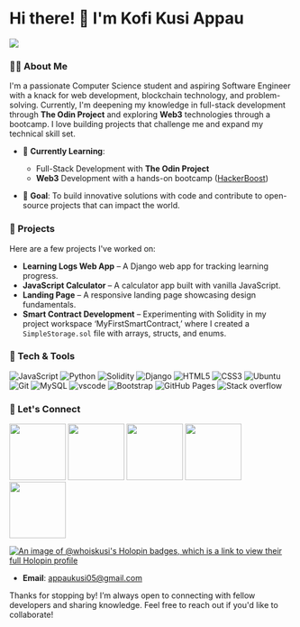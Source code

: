 # Hi there! 👋 I'm Kofi Kusi Appau

<img src="https://user-images.githubusercontent.com/74038190/225813708-98b745f2-7d22-48cf-9150-083f1b00d6c9.gif">

### 👨‍💻 About Me
I'm a passionate Computer Science student and aspiring Software Engineer with a knack for web development, blockchain technology, and problem-solving. Currently, I'm deepening my knowledge in full-stack development through **The Odin Project** and exploring **Web3** technologies through a bootcamp. I love building projects that challenge me and expand my technical skill set.

- 🌱 **Currently Learning**:  
  - Full-Stack Development with **The Odin Project**
  - **Web3** Development with a hands-on bootcamp ([HackerBoost](https://www.hackerboost.org/))

- 🎯 **Goal**: To build innovative solutions with code and contribute to open-source projects that can impact the world.

### 🚀 Projects
Here are a few projects I've worked on:

- **Learning Logs Web App** – A Django web app for tracking learning progress.
- **JavaScript Calculator** – A calculator app built with vanilla JavaScript.
- **Landing Page** – A responsive landing page showcasing design fundamentals.
- **Smart Contract Development** – Experimenting with Solidity in my project workspace ‘MyFirstSmartContract,’ where I created a `SimpleStorage.sol` file with arrays, structs, and enums.

### 🔧 Tech & Tools
![JavaScript](https://img.shields.io/badge/-JavaScript-F7DF1E?style=flat&logo=JavaScript&logoColor=black)
![Python](https://img.shields.io/badge/-Python-3776AB?style=flat&logo=Python&logoColor=white)
![Solidity](https://img.shields.io/badge/-Solidity-363636?style=flat&logo=Solidity&logoColor=white)
![Django](https://img.shields.io/badge/-Django-092E20?style=flat&logo=Django&logoColor=white)
![HTML5](https://img.shields.io/badge/-HTML5-E34F26?style=flat&logo=HTML5&logoColor=white)
![CSS3](https://img.shields.io/badge/-CSS3-1572B6?style=flat&logo=CSS3&logoColor=white)
![Ubuntu](https://img.shields.io/badge/-Ubuntu-E95420?style=flat&logo=Ubuntu&logoColor=white)
![Git](https://img.shields.io/badge/Git-F05033.svg?logo=git&logoColor=white")
![MySQL](https://img.shields.io/badge/MySQL-00f.svg?logo=mysql&logoColor=white)
![vscode](https://img.shields.io/badge/Visual%20Studio%20Code-0078d7.svg?logo=visual-studio-code&logoColor=white)
![Bootstrap](https://img.shields.io/badge/Bootstrap-7952B3.svg?logo=bootstrap&logoColor=white)
![GitHub Pages](https://img.shields.io/badge/GitHub%20Pages-327FC7.svg?logo=github&logoColor=white)
![Stack overflow](https://img.shields.io/badge/-Stack%20Overflow-FE7A16?logo=stack-overflow&logoColor=white)

### 🔗 Let's Connect

<a href="https://linkedin.com/in/whoiskusi"><img src="https://user-images.githubusercontent.com/74038190/235294012-0a55e343-37ad-4b0f-924f-c8431d9d2483.gif" width="100"><a/> <a href="https://www.youtube.com/@whoiskusi"><img src="https://user-images.githubusercontent.com/74038190/235294007-de441046-823e-4eff-89bf-d4df52858b65.gif" width="100"></a>
<a href="https://discord.com/channels/@whoiskusi"><img src="https://user-images.githubusercontent.com/74038190/235294015-47144047-25ab-417c-af1b-6746820a20ff.gif" width="100"></a>
<a href="https://twitter.com/whoiskusi"><img src="https://github.com/Anmol-Baranwal/Cool-GIFs-For-GitHub/assets/74038190/cc4fe88c-7f7a-41d8-b449-34b7a178c1c6" width="100"></a>
<a href="https://wa.me/233593696136"><img src="https://user-images.githubusercontent.com/74038190/235294019-40007353-6219-4ec5-b661-b3c35136dd0b.gif" width="100"></a>

[![An image of @whoiskusi's Holopin badges, which is a link to view their full Holopin profile](https://holopin.me/whoiskusi)](https://holopin.io/@whoiskusi)

- **Email**: [appaukusi05@gmail.com](mailto:appaukusi05@gmail.com)

Thanks for stopping by! I’m always open to connecting with fellow developers and sharing knowledge. Feel free to reach out if you'd like to collaborate!

